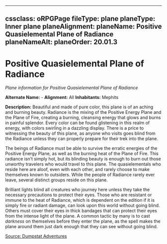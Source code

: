 
---
cssclass: oRPGPage
fileType: plane
planeType: Inner plane
planeAlignment: 
planeName: Positive Quasielemental Plane of Radiance
planeNameAlt: 
planeOrder: 20.01.3
---
# Positive Quasielemental Plane of Radiance
*Plane information for Positive Quasielemental Plane of Radiance*

**Alternate Name:** - 
**Alignment:** All
**Inhabitants:** Mephits

**Description:** Beautiful and made of pure color, this plane is of an aching and burning beauty. Radiance is the mixing of the Positive Energy Plane and the Plane of Fire, creating a burning, cleansing energy that glows and burns in painful splendor. Every color can be found glistening in this realm of energy, with colors swirling in a dazzling display. There is a price to witnessing the beauty of this plane, as anyone who visits goes blind from the Radiance unless they can properly prepare for their trek into the plane.

The beings of Radiance must be able to survive the erratic energies of the Positive Energy Plane, as well as the burning heat of the Plane of Fire. This radiance isn’t simply hot, but its blinding beauty is enough to burn out those unworthy travelers who would travel to this plane. The quasielementals who reside here are aloof, even with each other, and rarely choose to make themselves known to outsiders. While the people of Radiance rarely ever leave, several distinct groups reside on this plane.

Brilliant lights blind all creatures who journey here unless they take the necessary precautions to protect their eyes. Those who are resistant or immune to the heat of Radiance, which is dependent on the edition if it is simply fire or radiant damage, can look upon this world without going blind. Others must cover their eyes in thick bandages that can protect their eyes from the intense light of the plane. A common tactic by many is to cast _darkness_ on themselves before they enter the plane, as the spell makes the plane around them just dark enough that they can see without going blind.

[Source: Dumpstat Adventures](https://dumpstatadventures.com/the-gm-is-always-right/the-planes-positive-quasi-elemental-planes)
